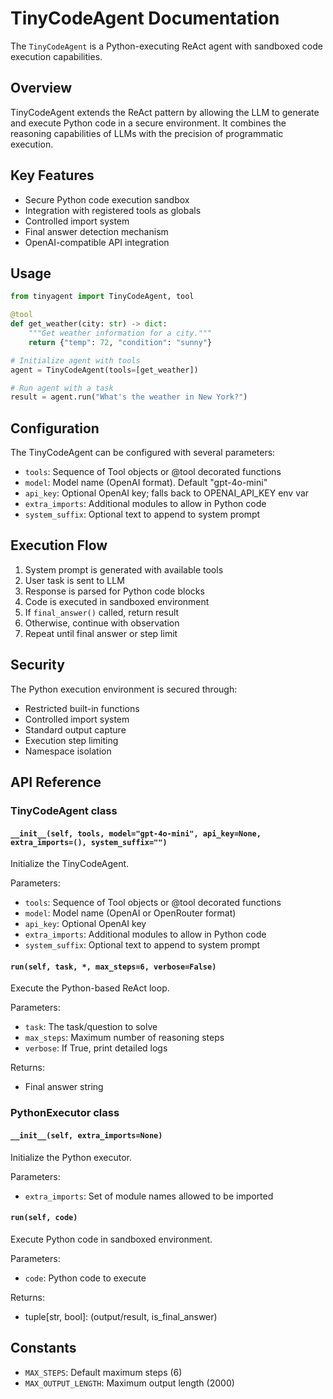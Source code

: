 # TinyCodeAgent Documentation

The `TinyCodeAgent` is a Python-executing ReAct agent with sandboxed code execution capabilities.

## Overview

TinyCodeAgent extends the ReAct pattern by allowing the LLM to generate and execute Python code in a secure environment. It combines the reasoning capabilities of LLMs with the precision of programmatic execution.

## Key Features

- Secure Python code execution sandbox
- Integration with registered tools as globals
- Controlled import system
- Final answer detection mechanism
- OpenAI-compatible API integration

## Usage

```python
from tinyagent import TinyCodeAgent, tool

@tool
def get_weather(city: str) -> dict:
    """Get weather information for a city."""
    return {"temp": 72, "condition": "sunny"}

# Initialize agent with tools
agent = TinyCodeAgent(tools=[get_weather])

# Run agent with a task
result = agent.run("What's the weather in New York?")
```

## Configuration

The TinyCodeAgent can be configured with several parameters:

- `tools`: Sequence of Tool objects or @tool decorated functions
- `model`: Model name (OpenAI format). Default "gpt-4o-mini"
- `api_key`: Optional OpenAI key; falls back to OPENAI_API_KEY env var
- `extra_imports`: Additional modules to allow in Python code
- `system_suffix`: Optional text to append to system prompt

## Execution Flow

1. System prompt is generated with available tools
2. User task is sent to LLM
3. Response is parsed for Python code blocks
4. Code is executed in sandboxed environment
5. If `final_answer()` called, return result
6. Otherwise, continue with observation
7. Repeat until final answer or step limit

## Security

The Python execution environment is secured through:

- Restricted built-in functions
- Controlled import system
- Standard output capture
- Execution step limiting
- Namespace isolation

## API Reference

### TinyCodeAgent class

#### `__init__(self, tools, model="gpt-4o-mini", api_key=None, extra_imports=(), system_suffix="")`
Initialize the TinyCodeAgent.

Parameters:
- `tools`: Sequence of Tool objects or @tool decorated functions
- `model`: Model name (OpenAI or OpenRouter format)
- `api_key`: Optional OpenAI key
- `extra_imports`: Additional modules to allow in Python code
- `system_suffix`: Optional text to append to system prompt

#### `run(self, task, *, max_steps=6, verbose=False)`
Execute the Python-based ReAct loop.

Parameters:
- `task`: The task/question to solve
- `max_steps`: Maximum number of reasoning steps
- `verbose`: If True, print detailed logs

Returns:
- Final answer string

### PythonExecutor class

#### `__init__(self, extra_imports=None)`
Initialize the Python executor.

Parameters:
- `extra_imports`: Set of module names allowed to be imported

#### `run(self, code)`
Execute Python code in sandboxed environment.

Parameters:
- `code`: Python code to execute

Returns:
- tuple[str, bool]: (output/result, is_final_answer)

## Constants

- `MAX_STEPS`: Default maximum steps (6)
- `MAX_OUTPUT_LENGTH`: Maximum output length (2000)

